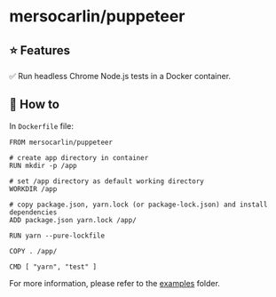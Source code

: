 # mersocarlin/puppeteer

## ⭐ Features

✅ Run headless Chrome Node.js tests in a Docker container.

## 📖 How to

In `Dockerfile` file: 

```
FROM mersocarlin/puppeteer

# create app directory in container
RUN mkdir -p /app

# set /app directory as default working directory
WORKDIR /app

# copy package.json, yarn.lock (or package-lock.json) and install dependencies
ADD package.json yarn.lock /app/

RUN yarn --pure-lockfile

COPY . /app/

CMD [ "yarn", "test" ]
```

For more information, please refer to the [examples](examples) folder.

